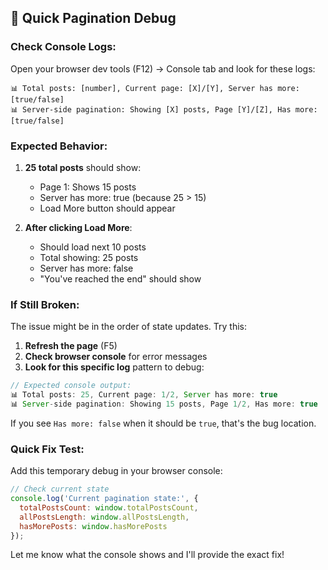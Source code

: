 ## 🔧 Quick Pagination Debug

### Check Console Logs:
Open your browser dev tools (F12) → Console tab and look for these logs:

```
📊 Total posts: [number], Current page: [X]/[Y], Server has more: [true/false]
📊 Server-side pagination: Showing [X] posts, Page [Y]/[Z], Has more: [true/false]
```

### Expected Behavior:
1. **25 total posts** should show:
   - Page 1: Shows 15 posts
   - Server has more: true (because 25 > 15)
   - Load More button should appear

2. **After clicking Load More**:
   - Should load next 10 posts
   - Total showing: 25 posts
   - Server has more: false
   - "You've reached the end" should show

### If Still Broken:
The issue might be in the order of state updates. Try this:

1. **Refresh the page** (F5)
2. **Check browser console** for error messages
3. **Look for this specific log** pattern to debug:

```javascript
// Expected console output:
📊 Total posts: 25, Current page: 1/2, Server has more: true
📊 Server-side pagination: Showing 15 posts, Page 1/2, Has more: true
```

If you see `Has more: false` when it should be `true`, that's the bug location.

### Quick Fix Test:
Add this temporary debug in your browser console:

```javascript
// Check current state
console.log('Current pagination state:', {
  totalPostsCount: window.totalPostsCount,
  allPostsLength: window.allPostsLength,
  hasMorePosts: window.hasMorePosts
});
```

Let me know what the console shows and I'll provide the exact fix!